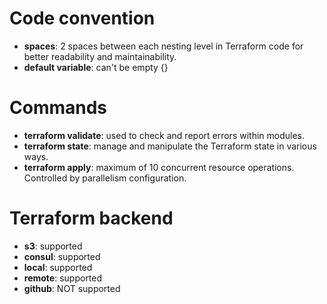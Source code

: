 
# Code convention

- **spaces**: 2 spaces between each nesting level in Terraform code for better readability and maintainability.
- **default variable**: can't be empty {}

# Commands

- **terraform validate**: used to check and report errors within modules.
- **terraform state**: manage and manipulate the Terraform state in various ways.
- **terraform apply**: maximum of 10 concurrent resource operations. Controlled by parallelism configuration.

# Terraform backend

- **s3**: supported
- **consul**: supported
- **local**: supported
- **remote**: supported
- **github**: NOT supported